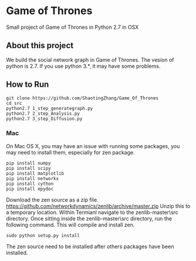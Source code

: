 # Game of Thrones

Small project of Game of Thrones in Python 2.7 in OSX

## About this project

We build the social network graph in Game of Thrones. The vesion of python is 2.7. If you use python 3.*, it may have some problems. 

## How to Run

```shell
git clone https://github.com/ShaotingZhang/Game_Of_Thrones
cd src
python2.7 1_step_generategraph.py
python2.7 2_step_Analysis.py
python2.7 3_step_Diffusion.py
```

### Mac

On Mac OS X, you may have an issue with running some packages, you may need to install them, especially for zen package.

```shell
pip install numpy
pip install scipy
pip install matplotlib
pip install networkx
pip install cython
pip install epydoc
```

Download the zen source as a zip file. https://github.com/networkdynamics/zenlib/archive/master.zip
Unzip this to a temporary location. Within Termianl navigate to the zenlib-master\src directory. Once sitting inside the zenlib-master\src directory, run the following command. This will compile and install zen.

```shell
sudo python setup.py install
```
The zen source need to be installed after others packages have been installed.

